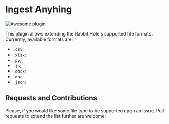 # Ingest Anyhing

[![Awesome plugin](https://custom-icon-badges.demolab.com/static/v1?label=&message=Awesome+plugin&color=383938&style=for-the-badge&logo=cheshire_cat_ai)](https://github.com/Furrmidable-Crew/IngestAnything)  

This plugin allows extending the Rabbit Hole's supported file formats.
Currently, available formats are:
- `.csv`;
- `.xlsx`;
- `.py`;
- `.js`;
- `.docx`;
- `.doc`;
- `.json`;

## Requests and Contributions
Please, if you would like some file type to be supported open an issue.
Pull requests to extend the list further are welcome!
